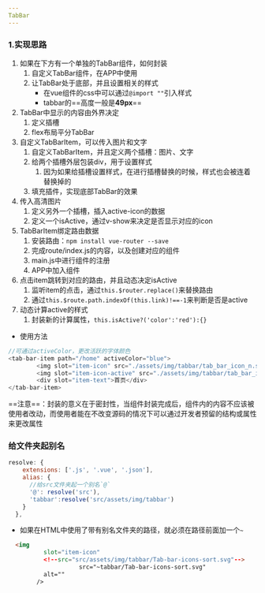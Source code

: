 ```yaml
---
TabBar
---
```

### 1.实现思路

1. 如果在下方有一个单独的TabBar组件，如何封装
   1. 自定义TabBar组件，在APP中使用
   2. 让TabBar处于底部，并且设置相关的样式
      * 在vue组件的css中可以通过`@import ""`引入样式
      * tabbar的==高度一般是**49px**==
2. TabBar中显示的内容由外界决定
   1. 定义插槽
   2. flex布局平分TabBar
3. 自定义TabBarItem，可以传入图片和文字
   1. 自定义TabBarItem，并且定义两个插槽：图片、文字
   2. 给两个插槽外层包装div，用于设置样式
      1. 因为如果给插槽设置样式，在进行插槽替换的时候，样式也会被连着替换掉的
   3. 填充插件，实现底部TabBar的效果
4. 传入高清图片
   1. 定义另外一个插槽，插入active-icon的数据
   2. 定义一个isActive，通过v-show来决定是否显示对应的icon
5. TabBarItem绑定路由数据
   1. 安装路由：`npm install vue-router --save`
   2. 完成route/index.js的内容，以及创建对应的组件
   3. main.js中进行组件的注册
   4. APP中加入<route-view>组件
6. 点击item跳转到对应的路由，并且动态决定isActive
   1. 监听item的点击，通过`this.$router.replace()`来替换路由
   2. 通过`this.$route.path.indexOf(this.link)!==-1`来判断是否是active
7. 动态计算active的样式
   1. 封装新的计算属性，`this.isActive?('color':'red'):{}`

* 使用方法

```javascript
//可通过activeColor，更改活跃的字体颜色
<tab-bar-item path="/home" activeColor="blue">
        <img slot="item-icon" src="./assets/img/tabbar/tab_bar_icon_n.svg" alt="">
        <img slot="item-icon-active" src="./assets/img/tabbar/tab_bar_icon_a.svg" alt="">
        <div slot="item-text">首页</div>
</tab-bar-item>
```

==注意==：封装的意义在于密封性，当组件封装完成后，组件内的内容不应该被使用者改动，而使用者能在不改变源码的情况下可以通过开发者预留的结构或属性来更改属性

### 给文件夹起别名

```javascript
resolve: {
    extensions: ['.js', '.vue', '.json'],
    alias: {
      //给src文件夹起一个别名`@`
      '@': resolve('src'),
      'tabbar':resolve('src/assets/img/tabbar')
    }
  },
```

* 如果在HTML中使用了带有别名文件夹的路径，就必须在路径前面加一个`~`

```html
  <img
          slot="item-icon"
          <!--src="src/assets/img/tabbar/Tab-bar-icons-sort.svg"-->
					src="~tabbar/Tab-bar-icons-sort.svg"
          alt=""
        />
```

